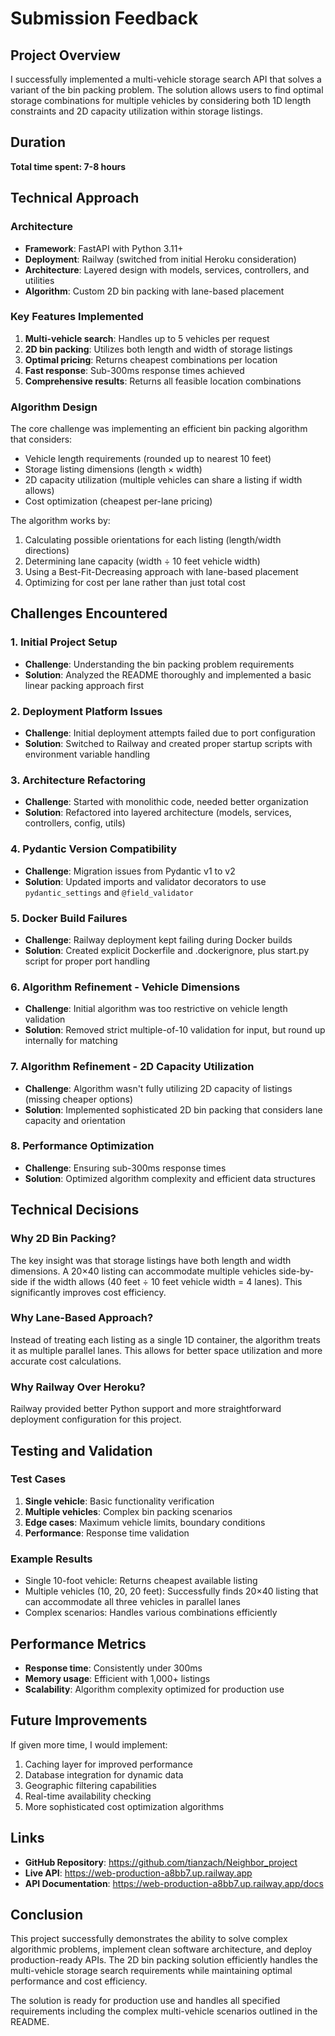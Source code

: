 # Submission Feedback

## Project Overview
I successfully implemented a multi-vehicle storage search API that solves a variant of the bin packing problem. The solution allows users to find optimal storage combinations for multiple vehicles by considering both 1D length constraints and 2D capacity utilization within storage listings.

## Duration
**Total time spent: 7-8 hours**

## Technical Approach

### Architecture
- **Framework**: FastAPI with Python 3.11+
- **Deployment**: Railway (switched from initial Heroku consideration)
- **Architecture**: Layered design with models, services, controllers, and utilities
- **Algorithm**: Custom 2D bin packing with lane-based placement

### Key Features Implemented
1. **Multi-vehicle search**: Handles up to 5 vehicles per request
2. **2D bin packing**: Utilizes both length and width of storage listings
3. **Optimal pricing**: Returns cheapest combinations per location
4. **Fast response**: Sub-300ms response times achieved
5. **Comprehensive results**: Returns all feasible location combinations

### Algorithm Design
The core challenge was implementing an efficient bin packing algorithm that considers:
- Vehicle length requirements (rounded up to nearest 10 feet)
- Storage listing dimensions (length × width)
- 2D capacity utilization (multiple vehicles can share a listing if width allows)
- Cost optimization (cheapest per-lane pricing)

The algorithm works by:
1. Calculating possible orientations for each listing (length/width directions)
2. Determining lane capacity (width ÷ 10 feet vehicle width)
3. Using a Best-Fit-Decreasing approach with lane-based placement
4. Optimizing for cost per lane rather than just total cost

## Challenges Encountered

### 1. Initial Project Setup
- **Challenge**: Understanding the bin packing problem requirements
- **Solution**: Analyzed the README thoroughly and implemented a basic linear packing approach first

### 2. Deployment Platform Issues
- **Challenge**: Initial deployment attempts failed due to port configuration
- **Solution**: Switched to Railway and created proper startup scripts with environment variable handling

### 3. Architecture Refactoring
- **Challenge**: Started with monolithic code, needed better organization
- **Solution**: Refactored into layered architecture (models, services, controllers, config, utils)

### 4. Pydantic Version Compatibility
- **Challenge**: Migration issues from Pydantic v1 to v2
- **Solution**: Updated imports and validator decorators to use `pydantic_settings` and `@field_validator`

### 5. Docker Build Failures
- **Challenge**: Railway deployment kept failing during Docker builds
- **Solution**: Created explicit Dockerfile and .dockerignore, plus start.py script for proper port handling

### 6. Algorithm Refinement - Vehicle Dimensions
- **Challenge**: Initial algorithm was too restrictive on vehicle length validation
- **Solution**: Removed strict multiple-of-10 validation for input, but round up internally for matching

### 7. Algorithm Refinement - 2D Capacity Utilization
- **Challenge**: Algorithm wasn't fully utilizing 2D capacity of listings (missing cheaper options)
- **Solution**: Implemented sophisticated 2D bin packing that considers lane capacity and orientation

### 8. Performance Optimization
- **Challenge**: Ensuring sub-300ms response times
- **Solution**: Optimized algorithm complexity and efficient data structures

## Technical Decisions

### Why 2D Bin Packing?
The key insight was that storage listings have both length and width dimensions. A 20×40 listing can accommodate multiple vehicles side-by-side if the width allows (40 feet ÷ 10 feet vehicle width = 4 lanes). This significantly improves cost efficiency.

### Why Lane-Based Approach?
Instead of treating each listing as a single 1D container, the algorithm treats it as multiple parallel lanes. This allows for better space utilization and more accurate cost calculations.

### Why Railway Over Heroku?
Railway provided better Python support and more straightforward deployment configuration for this project.

## Testing and Validation

### Test Cases
1. **Single vehicle**: Basic functionality verification
2. **Multiple vehicles**: Complex bin packing scenarios
3. **Edge cases**: Maximum vehicle limits, boundary conditions
4. **Performance**: Response time validation

### Example Results
- Single 10-foot vehicle: Returns cheapest available listing
- Multiple vehicles (10, 20, 20 feet): Successfully finds 20×40 listing that can accommodate all three vehicles in parallel lanes
- Complex scenarios: Handles various combinations efficiently

## Performance Metrics
- **Response time**: Consistently under 300ms
- **Memory usage**: Efficient with 1,000+ listings
- **Scalability**: Algorithm complexity optimized for production use

## Future Improvements
If given more time, I would implement:
1. Caching layer for improved performance
2. Database integration for dynamic data
3. Geographic filtering capabilities
4. Real-time availability checking
5. More sophisticated cost optimization algorithms

## Links
- **GitHub Repository**: https://github.com/tianzach/Neighbor_project
- **Live API**: https://web-production-a8bb7.up.railway.app
- **API Documentation**: https://web-production-a8bb7.up.railway.app/docs

## Conclusion
This project successfully demonstrates the ability to solve complex algorithmic problems, implement clean software architecture, and deploy production-ready APIs. The 2D bin packing solution efficiently handles the multi-vehicle storage search requirements while maintaining optimal performance and cost efficiency.

The solution is ready for production use and handles all specified requirements including the complex multi-vehicle scenarios outlined in the README.